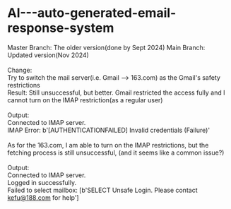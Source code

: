 # AI---auto-generated-email-response-system
Master Branch: The older version(done by Sept 2024)
Main Branch: Updated version(Nov 2024)
<br />
<br />
Change: <br />
Try to switch the mail server(i.e. Gmail --> 163.com) as the Gmail's safety restrictions  <br />
Result: Still unsuccessful, but better. Gmail restricted the access fully and I cannot turn on the IMAP restriction(as a regular user) <br />
<br />
Output: <br />
Connected to IMAP server.  <br />
IMAP Error: b'[AUTHENTICATIONFAILED] Invalid credentials (Failure)'  <br />
<br />
As for the 163.com, I am able to turn on the IMAP restrictions, but the fetching process is still unsuccessful, (and it seems like a common issue?)<br />
<br />
Output: <br />
Connected to IMAP server. <br />
Logged in successfully. <br />
Failed to select mailbox: [b'SELECT Unsafe Login. Please contact kefu@188.com for help'] <br />

